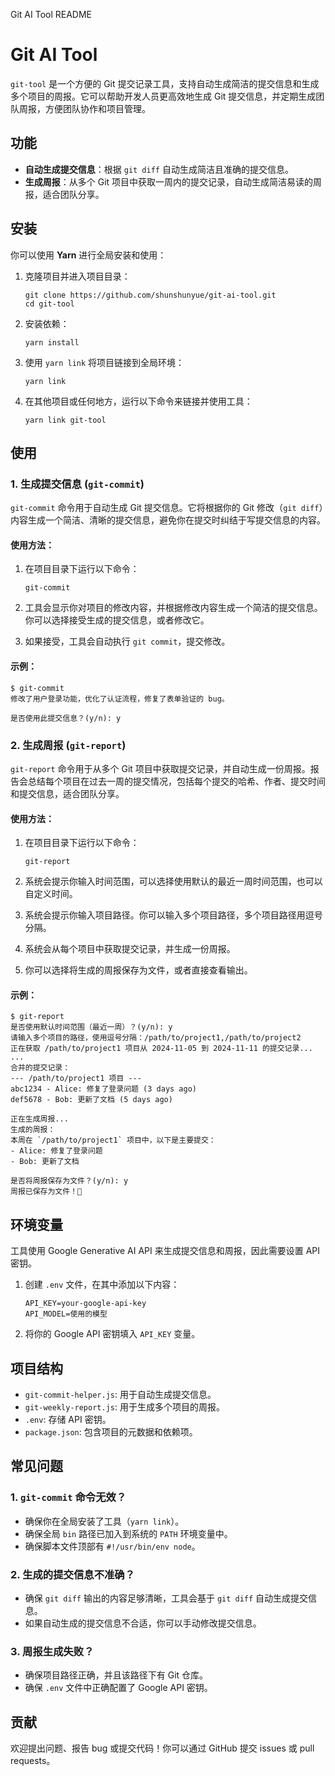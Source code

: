   Git  AI Tool README

# Git AI Tool

`git-tool` 是一个方便的 Git 提交记录工具，支持自动生成简洁的提交信息和生成多个项目的周报。它可以帮助开发人员更高效地生成 Git 提交信息，并定期生成团队周报，方便团队协作和项目管理。

## 功能

+   **自动生成提交信息**：根据 `git diff` 自动生成简洁且准确的提交信息。
+   **生成周报**：从多个 Git 项目中获取一周内的提交记录，自动生成简洁易读的周报，适合团队分享。

## 安装

你可以使用 **Yarn** 进行全局安装和使用：

1.  克隆项目并进入项目目录：
    
    ```
    git clone https://github.com/shunshunyue/git-ai-tool.git
    cd git-tool
    ```
    
2.  安装依赖：
    
    ```
    yarn install
    ```
    
3.  使用 `yarn link` 将项目链接到全局环境：
    
    ```
    yarn link
    ```
    
4.  在其他项目或任何地方，运行以下命令来链接并使用工具：
    
    ```
    yarn link git-tool
    ```
    

## 使用

### 1\. 生成提交信息 (`git-commit`)

`git-commit` 命令用于自动生成 Git 提交信息。它将根据你的 Git 修改（`git diff`）内容生成一个简洁、清晰的提交信息，避免你在提交时纠结于写提交信息的内容。

#### 使用方法：

1.  在项目目录下运行以下命令：
    
    ```
    git-commit
    ```
    
2.  工具会显示你对项目的修改内容，并根据修改内容生成一个简洁的提交信息。你可以选择接受生成的提交信息，或者修改它。
3.  如果接受，工具会自动执行 `git commit`，提交修改。

#### 示例：

```
$ git-commit
修改了用户登录功能，优化了认证流程，修复了表单验证的 bug。

是否使用此提交信息？(y/n): y
```

### 2\. 生成周报 (`git-report`)

`git-report` 命令用于从多个 Git 项目中获取提交记录，并自动生成一份周报。报告会总结每个项目在过去一周的提交情况，包括每个提交的哈希、作者、提交时间和提交信息，适合团队分享。

#### 使用方法：

1.  在项目目录下运行以下命令：
    
    ```
    git-report
    ```
    
2.  系统会提示你输入时间范围，可以选择使用默认的最近一周时间范围，也可以自定义时间。
3.  系统会提示你输入项目路径。你可以输入多个项目路径，多个项目路径用逗号分隔。
4.  系统会从每个项目中获取提交记录，并生成一份周报。
5.  你可以选择将生成的周报保存为文件，或者直接查看输出。

#### 示例：

```
$ git-report
是否使用默认时间范围（最近一周）？(y/n): y
请输入多个项目的路径，使用逗号分隔：/path/to/project1,/path/to/project2
正在获取 /path/to/project1 项目从 2024-11-05 到 2024-11-11 的提交记录...
...
合并的提交记录：
--- /path/to/project1 项目 ---
abc1234 - Alice: 修复了登录问题 (3 days ago)
def5678 - Bob: 更新了文档 (5 days ago)

正在生成周报...
生成的周报：
本周在 `/path/to/project1` 项目中，以下是主要提交：
- Alice: 修复了登录问题
- Bob: 更新了文档

是否将周报保存为文件？(y/n): y
周报已保存为文件！🎉
```

## 环境变量

工具使用 Google Generative AI API 来生成提交信息和周报，因此需要设置 API 密钥。

1.  创建 `.env` 文件，在其中添加以下内容：
    
    ```
    API_KEY=your-google-api-key
    API_MODEL=使用的模型
    ```
    
2.  将你的 Google API 密钥填入 `API_KEY` 变量。

## 项目结构

+   `git-commit-helper.js`: 用于自动生成提交信息。
+   `git-weekly-report.js`: 用于生成多个项目的周报。
+   `.env`: 存储 API 密钥。
+   `package.json`: 包含项目的元数据和依赖项。

## 常见问题

### 1\. `git-commit` 命令无效？

+   确保你在全局安装了工具（`yarn link`）。
+   确保全局 `bin` 路径已加入到系统的 `PATH` 环境变量中。
+   确保脚本文件顶部有 `#!/usr/bin/env node`。

### 2\. 生成的提交信息不准确？

+   确保 `git diff` 输出的内容足够清晰，工具会基于 `git diff` 自动生成提交信息。
+   如果自动生成的提交信息不合适，你可以手动修改提交信息。

### 3\. 周报生成失败？

+   确保项目路径正确，并且该路径下有 Git 仓库。
+   确保 `.env` 文件中正确配置了 Google API 密钥。

## 贡献

欢迎提出问题、报告 bug 或提交代码！你可以通过 GitHub 提交 issues 或 pull requests。